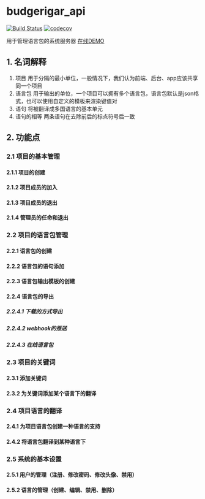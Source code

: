# budgerigar_api
[![Build Status](https://travis-ci.org/TyrSnow/budgerigar_api.svg?branch=develop)](https://travis-ci.org/TyrSnow/budgerigar_api)
[![codecov](https://codecov.io/gh/TyrSnow/budgerigar_api/branch/develop/graph/badge.svg)](https://codecov.io/gh/TyrSnow/budgerigar_api)

用于管理语言包的系统服务器
[在线DEMO](https://budgerigar.ty1990.cn)
## 1. 名词解释
1. 项目 用于分隔的最小单位，一般情况下，我们认为前端、后台、app应该共享同一个项目
1. 语言包 用于输出的单位，一个项目可以拥有多个语言包，语言包默认是json格式，也可以使用自定义的模板来渲染键值对
1. 语句 将被翻译成多国语言的基本单元
1. 语句的相等 两条语句在去除前后的标点符号后一致
## 2. 功能点

### 2.1 项目的基本管理
#### 2.1.1 项目的创建
#### 2.1.2 项目成员的加入
#### 2.1.3 项目成员的退出
#### 2.1.4 管理员的任命和退出

### 2.2 项目的语言包管理
#### 2.2.1 语言包的创建
#### 2.2.2 语言包的语句添加
#### 2.2.3 语言包输出模板的创建
#### 2.2.4 语言包的导出
##### 2.2.4.1 下载的方式导出
##### 2.2.4.2 webhook的推送
##### 2.2.4.3 在线语言包

### 2.3 项目的关键词
#### 2.3.1 添加关键词
#### 2.3.2 为关键词添加某个语言下的翻译

### 2.4 项目语言的翻译
#### 2.4.1 为项目语言包创建一种语言的支持
#### 2.4.2 将语言包翻译到某种语言下

### 2.5 系统的基本设置
#### 2.5.1 用户的管理（注册、修改密码、修改头像、禁用）
#### 2.5.2 语言的管理（创建、编辑、禁用、删除）
